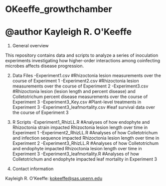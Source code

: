 # OKeeffe_growthchamber
# @author Kayleigh R. O'Keeffe


1. General overview

This repository contains data and scripts to analyze a series of inoculation experiments investigating how higher-order interactions among coinfecting microbes affects disease progression.

2. Data Files
-Experiment1.csv #Rhizoctonia lesion measurements over the course of Experiment 1
-Experiment2.csv #Rhizoctonia lesion measurements over the course of Experiment 2
-Experiment3.csv #Rhizoctonia lesion (lesion length and percent disease) and Colletotrichum percent disease measurements over the course of Experiment 3
-Experiment3_Key.csv #Plant-level treatments in Experiment 3
-Experiment3_leafmortality.csv #leaf survival data over the course of Experiment 3

3. R Scripts
-Experiment1_RhizLL.R #Analyses of how endophyte and Rhizoctonia strain impacted Rhizoctonia lesion length over time in Experiment 1
-Experiment2_RhizLL.R #Analyses of how Colletotrichum and infection sequence impacted Rhizoctonia lesion length over time in Experiment 2
-Experiment3_RhizLL.R #Analyses of how Colletotrichum and endophyte impacted Rhizoctonia lesion length over time in Experiment 3
-Experiment3_leafmortality.R #Analyses of how Colletotrichum and endophyte impacted leaf mortality in Experiment 3

3. Contact information

Kayleigh R. O'Keeffe: kokeeffe@sas.upenn.edu

